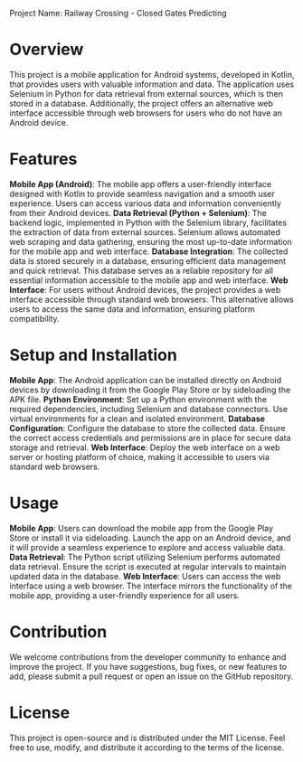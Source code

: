 Project Name: Railway Crossing - Closed Gates Predicting

# Overview

This project is a mobile application for Android systems, developed in Kotlin, that provides users with valuable information and data. The application uses Selenium in Python for data retrieval from external sources, which is then stored in a database. Additionally, the project offers an alternative web interface accessible through web browsers for users who do not have an Android device.

# Features

**Mobile App (Android)**: The mobile app offers a user-friendly interface designed with Kotlin to provide seamless navigation and a smooth user experience. Users can access various data and information conveniently from their Android devices.
**Data Retrieval (Python + Selenium)**: The backend logic, implemented in Python with the Selenium library, facilitates the extraction of data from external sources. Selenium allows automated web scraping and data gathering, ensuring the most up-to-date information for the mobile app and web interface.
**Database Integration**: The collected data is stored securely in a database, ensuring efficient data management and quick retrieval. This database serves as a reliable repository for all essential information accessible to the mobile app and web interface.
**Web Interface**: For users without Android devices, the project provides a web interface accessible through standard web browsers. This alternative allows users to access the same data and information, ensuring platform compatibility.

# Setup and Installation

**Mobile App**: The Android application can be installed directly on Android devices by downloading it from the Google Play Store or by sideloading the APK file.
**Python Environment**: Set up a Python environment with the required dependencies, including Selenium and database connectors. Use virtual environments for a clean and isolated environment.
**Database Configuration**: Configure the database to store the collected data. Ensure the correct access credentials and permissions are in place for secure data storage and retrieval.
**Web Interface**: Deploy the web interface on a web server or hosting platform of choice, making it accessible to users via standard web browsers.

# Usage

**Mobile App**: Users can download the mobile app from the Google Play Store or install it via sideloading. Launch the app on an Android device, and it will provide a seamless experience to explore and access valuable data.
**Data Retrieval**: The Python script utilizing Selenium performs automated data retrieval. Ensure the script is executed at regular intervals to maintain updated data in the database.
**Web Interface**: Users can access the web interface using a web browser. The interface mirrors the functionality of the mobile app, providing a user-friendly experience for all users.

# Contribution

We welcome contributions from the developer community to enhance and improve the project. If you have suggestions, bug fixes, or new features to add, please submit a pull request or open an issue on the GitHub repository.

# License

This project is open-source and is distributed under the MIT License. Feel free to use, modify, and distribute it according to the terms of the license.
